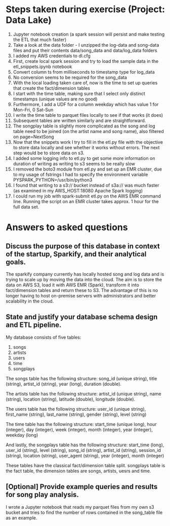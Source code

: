 # Steps taken during exercise (Project: Data Lake)

1. Jupyter notebook creation (a spark session will persist and make testing the ETL that much faster)
2. Take a look at the data folder - I unzipped the log-data and song-data files and put their contents data/song_data and data/log_data folders
3. I added my AWS credentials to dl.cfg
4. First, create local spark session and try to load the sample data in the etl_snippets.ipynb notebook
5. Convert column ts from milliseconds to timestamp type for log_data
6. No conversion seems to be required for the song_data
7. With the local loading taken care of, now is the time to set up queries that create the fact/dimension tables
8. I start with the time table, making sure that I select only distinct timestamps (unique values are no good)
9. Furthermore, I add a UDF for a column weekday which has value 1 for Mon-Fri, 0 Sat-Sun
10. I write the time table to parquet files locally to see if that works (it does)
11. Subsequent tables are written similarly and are straightforward. 
12. The songplay table is slightly more complicated as the song and log table need to be joined (on the artist name and song name), also filtered on page=NextSong
13. Now that the snippets work I try to fill in the etl.py file with the objective to store data locally and see whether it works without errors. The next step would be to store data on s3.
14. I added some logging info to etl.py to get some more information on duration of writing as writing to s3 seems to be really slow
15. I removed the boto3 module from etl.py and set up an EMR cluster, due to my usage of fstrings I had to specify the environment variable PYSPARK_PYTHON=/usr/bin/python3
16. I found that writing to a s3:// bucket instead of s3a:// was much faster (as examined in my AWS_HOST:18080 Apache Spark logging)
17. I could run my job with spark-submit etl.py on the AWS EMR command line. Running the script on an EMR cluster takes approx. 1 hour for the full data set.

# Answers to asked questions
## Discuss the purpose of this database in context of the startup, Sparkify, and their analytical goals.
The sparkify company currently has locally hosted song and log data and is trying to scale up by moving the data into the cloud. The aim is to store the data on AWS S3, load it with AWS EMR (Spark), transform it into fact/dimension tables and return these to S3.
The advantage of this is no longer having to host on-premise servers with administrators and better scalability in the cloud.

## State and justify your database schema design and ETL pipeline.
My database consists of five tables:
1. songs
2. artists
3. users
4. time
5. songplays

The songs table has the following structure:
song_id (unique string), title (string), artist_id (string), year (long), duration (double).

The artists table has the following structure:
artist_id (unique string), name (string), location (string), latitude (double), longitude (double).

The users table has the following structure:
user_id (unique string), first_name (string), last_name (string), gender (string), level (string)

The time table has the following structure:
start_time (unique long), hour (integer), day (integer), week (integer), month (integer), year (integer), weekday (long)

And lastly, the songplays table has the following structure:
start_time (long), user_id (string), level (string), song_id (string), artist_id (string), session_id (string), location (string), user_agent (string), year (integer), month (integer)

These tables have the classical fact/dimension table split. songplays table is the fact table, the dimension tables are songs, artists, uesrs and time.

## [Optional] Provide example queries and results for song play analysis.
I wrote a Jupyter notebook that reads my parquet files from my own s3 bucket and tries to find the number of rows contained in the song_table file as an example.
